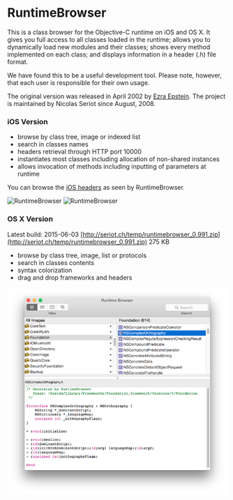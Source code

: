 RuntimeBrowser
==============

This is a class browser for the Objective-C runtime on iOS and OS X. It gives you full access to all classes loaded in the runtime; allows you to dynamically load new modules and their classes; shows every method implemented on each class; and displays information in a header (.h) file format.

We have found this to be a useful development tool. Please note, however, that each user is responsible for their own usage.

The original version was released in April 2002 by [Ezra Epstein](https://github.com/eepstein). The project is maintained by Nicolas Seriot since August, 2008.

### iOS Version

  * browse by class tree, image or indexed list
  * search in classes names
  * headers retrieval through HTTP port 10000
  * instantiates most classes including allocation of non-shared instances
  * allows invocation of methods including inputting of parameters at runtime

You can browse the [iOS headers](https://github.com/nst/iOS-Runtime-Headers) as seen by RuntimeBrowser.

![RuntimeBrowser](art/screenshot_iphone.png "RuntimeBrowser iPhone")
![RuntimeBrowser](art/screenshot_iphone_2.png "RuntimeBrowser iPhone")
    
### OS X Version

Latest build: 2015-06-03 [http://seriot.ch/temp/runtimebrowser_0.991.zip](http://seriot.ch/temp/runtimebrowser_0.991.zip) 275 KB

  * browse by class tree, image, list or protocols
  * search in classes contents
  * syntax colorization
  * drag and drop frameworks and headers

![Screenshot](art/screenshot.png "RuntimeBrowser Mac OS X")
